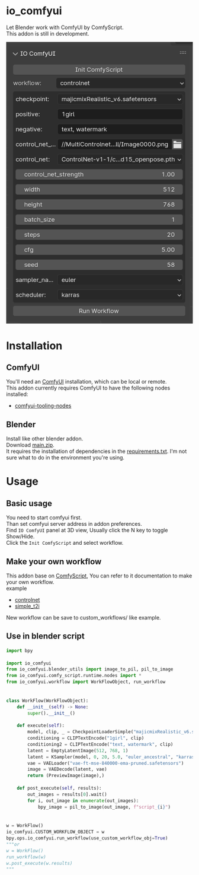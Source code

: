 # io_comfyui

Let Blender work with ComfyUI by ComfyScript.  
This addon is still in development.

![](asset/scr.png)

# Installation

## ComfyUI

You'll need an [ComfyUI](https://github.com/comfyanonymous/ComfyUI) installation, which can be local or remote.  
This addon currently requires ComfyUI to have the following nodes installed:

- [comfyui-tooling-nodes](https://github.com/Acly/comfyui-tooling-nodes)

## Blender

Install like other blender addon.  
Download [main.zip](https://github.com/gameltb/io_comfyui/archive/refs/heads/main.zip).  
It requires the installation of dependencies in the [requirements.txt](requirements.txt). I'm not sure what to do in the environment you're using.

# Usage

## Basic usage

You need to start comfyui first.  
Than set comfyui server address in addon preferences.  
Find `IO ComfyUI` panel at 3D view, Usually click the N key to toggle Show/Hide.  
Click the `Init ComfyScript` and select workflow.

## Make your own workflow

This addon base on [ComfyScript](https://github.com/Chaoses-Ib/ComfyScript), You can refer to it documentation to make your own workflow.  
example

- [controlnet](custom_workflows/controlnet.py)
- [simple_t2i](custom_workflows/simple_t2i.py)

New workflow can be save to custom_workflows/ like example.

## Use in blender script

```python
import bpy

import io_comfyui
from io_comfyui.blender_utils import image_to_pil, pil_to_image
from io_comfyui.comfy_script.runtime.nodes import *
from io_comfyui.workflow import WorkFlowObject, run_workflow


class WorkFlow(WorkFlowObject):
    def __init__(self) -> None:
        super().__init__()

    def execute(self):
        model, clip, _ = CheckpointLoaderSimple("majicmixRealistic_v6.safetensors")
        conditioning = CLIPTextEncode("1girl", clip)
        conditioning2 = CLIPTextEncode("text, watermark", clip)
        latent = EmptyLatentImage(512, 768, 1)
        latent = KSampler(model, 0, 20, 5.0, "euler_ancestral", "karras", conditioning, conditioning2, latent, 1.0)
        vae = VAELoader("vae-ft-mse-840000-ema-pruned.safetensors")
        image = VAEDecode(latent, vae)
        return (PreviewImage(image),)

    def post_execute(self, results):
        out_images = results[0].wait()
        for i, out_image in enumerate(out_images):
            bpy_image = pil_to_image(out_image, f"script_{i}")


w = WorkFlow()
io_comfyui.CUSTOM_WORKFLOW_OBJECT = w
bpy.ops.io_comfyui.run_workflow(use_custom_workflow_obj=True)
"""or
w = WorkFlow()
run_workflow(w)
w.post_execute(w.results)
"""
```
